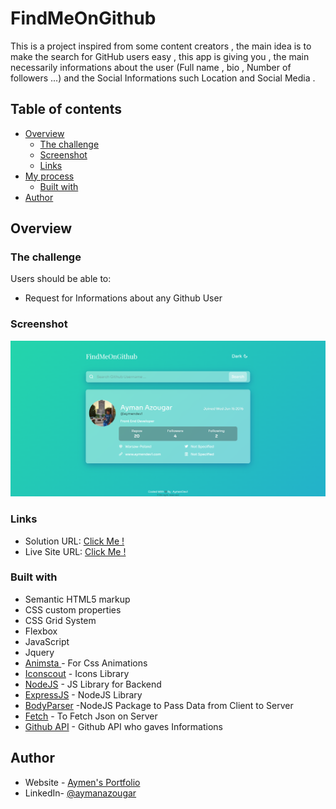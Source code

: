 # FindMeOnGithub

This is a project inspired from some content creators , the main idea is to make the search for GitHub users easy , this app is giving you , the main necessarily informations about the user (Full name , bio , Number of followers ...) and the Social Informations such Location and Social Media .

## Table of contents

- [Overview](#overview)
  - [The challenge](#the-challenge)
  - [Screenshot](#screenshot)
  - [Links](#links)
- [My process](#my-process)
  - [Built with](#built-with)
- [Author](#author)

## Overview

### The challenge

Users should be able to:

- Request for Informations about any Github User

### Screenshot

![](./screenshot.png)

### Links

- Solution URL: [Click Me !](https://github.com/aymendev1/FindMeOnGithub-App)
- Live Site URL: [Click Me !](https://findmeongithub-app.herokuapp.com/)

### Built with

- Semantic HTML5 markup
- CSS custom properties
- CSS Grid System
- Flexbox
- JavaScript
- Jquery
- [Animsta ](https://animista.net/) - For Css Animations
- [Iconscout](https://iconscout.com/unicons) - Icons Library
- [NodeJS](https://nodejs.org/en/) - JS Library for Backend
- [ExpressJS](https://expressjs.com/) - NodeJS Library
- [BodyParser](https://www.npmjs.com/package/body-parser) -NodeJS Package to Pass Data from Client to Server
- [Fetch](https://www.npmjs.com/package/fetch-json) - To Fetch Json on Server
- [Github API](https://api.github.com/) - Github API who gaves Informations

## Author

- Website - [Aymen's Portfolio](https://www.your-site.com)
- LinkedIn- [@aymanazougar](https://www.linkedin.com/in/aymanazougar/)
